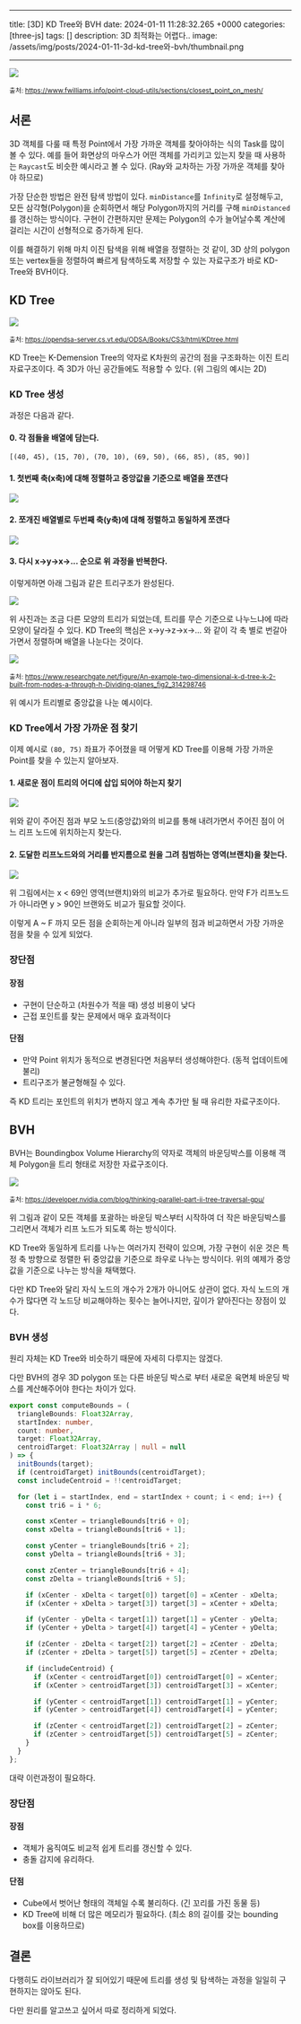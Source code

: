 

---
title: [3D] KD Tree와 BVH
date: 2024-01-11 11:28:32.265 +0000
categories: [three-js]
tags: []
description: 3D 최적화는 어렵다..
image: /assets/img/posts/2024-01-11-3d-kd-tree와-bvh/thumbnail.png

---

![](/assets/img/posts/2024-01-11-3d-kd-tree와-bvh/img0.png)

<small>출처: https://www.fwilliams.info/point-cloud-utils/sections/closest_point_on_mesh/</small>

## 서론 

3D 객체를 다룰 때 특정 Point에서 가장 가까운 객체를 찾아야하는 식의 Task를 많이 볼 수 있다.
예를 들어 화면상의 마우스가 어떤 객체를 가리키고 있는지 찾을 때 사용하는 `Raycast`도 비슷한 예시라고 볼 수 있다. (Ray와 교차하는 가장 가까운 객체를 찾아야 하므로)

가장 단순한 방법은 완전 탐색 방법이 있다.
`minDistance`를 `Infinity`로 설정해두고, 모든 삼각형(Polygon)을 순회하면서 해당 Polygon까지의 거리를 구해 `minDistanced`를 갱신하는 방식이다.
구현이 간편하지만 문제는 Polygon의 수가 늘어날수록 계산에 걸리는 시간이 선형적으로 증가하게 된다.

이를 해결하기 위해 마치 이진 탐색을 위해 배열을 정렬하는 것 같이, 3D 상의 polygon 또는  vertex들을 정렬하여 빠르게 탐색하도록 저장할 수 있는 자료구조가 바로 KD-Tree와 BVH이다.

## KD Tree

![](/assets/img/posts/2024-01-11-3d-kd-tree와-bvh/img1.png)

<small>출처: https://opendsa-server.cs.vt.edu/ODSA/Books/CS3/html/KDtree.html</small>

KD Tree는 K-Demension Tree의 약자로 K차원의 공간의 점을 구조화하는 이진 트리 자료구조이다.
즉 3D가 아닌 공간들에도 적용할 수 있다. (위 그림의 예시는 2D)

### KD Tree 생성

과정은 다음과 같다.

#### 0. 각 점들을 배열에 담는다.

`[(40, 45), (15, 70), (70, 10), (69, 50), (66, 85), (85, 90)]`

#### 1. 첫번째 축(x축)에 대해 정렬하고 중앙값을 기준으로 배열을 쪼갠다

![](/assets/img/posts/2024-01-11-3d-kd-tree와-bvh/img2.png)

#### 2. 쪼개진 배열별로 두번째 축(y축)에 대해 정렬하고 동일하게 쪼갠다

![](/assets/img/posts/2024-01-11-3d-kd-tree와-bvh/img3.png)

#### 3. 다시 x->y->x->... 순으로 위 과정을 반복한다.

이렇게하면 아래 그림과 같은 트리구조가 완성된다.

![](/assets/img/posts/2024-01-11-3d-kd-tree와-bvh/img4.png)

위 사진과는 조금 다른 모양의 트리가 되었는데, 트리를 무슨 기준으로 나누느냐에 따라 모양이 달라질 수 있다.
KD Tree의 핵심은 x->y->z->x->... 와 같이 각 축 별로 번갈아가면서 정렬하며 배열을 나눈다는 것이다.

![](/assets/img/posts/2024-01-11-3d-kd-tree와-bvh/img5.png)

<small>출처: https://www.researchgate.net/figure/An-example-two-dimensional-k-d-tree-k-2-built-from-nodes-a-through-h-Dividing-planes_fig2_314298746</small>

위 예시가 트리별로 중앙값을 나눈 예시이다.

### KD Tree에서 가장 가까운 점 찾기

이제 예시로 `(80, 75)` 좌표가 주어졌을 때 어떻게 KD Tree를 이용해 가장 가까운 Point를 찾을 수 있는지 알아보자.

#### 1. 새로운 점이 트리의 어디에 삽입 되어야 하는지 찾기
![](/assets/img/posts/2024-01-11-3d-kd-tree와-bvh/img6.png)

위와 같이 주어진 점과 부모 노드(중앙값)와의 비교를 통해 내려가면서 주어진 점이 어느 리프 노드에 위치하는지 찾는다.

#### 2. 도달한 리프노드와의 거리를 반지름으로 원을 그려 침범하는 영역(브랜치)을 찾는다.

![](/assets/img/posts/2024-01-11-3d-kd-tree와-bvh/img7.png)

위 그림에서는 x < 69인 영역(브랜치)와의 비교가 추가로 필요하다.
만약 F가 리프노드가 아니라면 y > 90인 브랜와도 비교가 필요할 것이다.


이렇게 A ~ F 까지 모든 점을 순회하는게 아니라 일부의 점과 비교하면서 가장 가까운 점을 찾을 수 있게 되었다.

### 장단점

#### 장점

- 구현이 단순하고 (차원수가 적을 때) 생성 비용이 낮다
- 근접 포인트를 찾는 문제에서 매우 효과적이다

#### 단점

- 만약 Point 위치가 동적으로 변경된다면 처음부터 생성해야한다. (동적 업데이트에 불리)
- 트리구조가 불균형해질 수 있다.

즉 KD 트리는 포인트의 위치가 변하지 않고 계속 추가만 될 때 유리한 자료구조이다.

## BVH

BVH는 Boundingbox Volume Hierarchy의 약자로
객체의 바운딩박스를 이용해 객체 Polygon을 트리 형태로 저장한 자료구조이다.

![](/assets/img/posts/2024-01-11-3d-kd-tree와-bvh/img8.png)

<small>출처: https://developer.nvidia.com/blog/thinking-parallel-part-ii-tree-traversal-gpu/</small>

위 그림과 같이 모든 객체를 포괄하는 바운딩 박스부터 시작하여 더 작은 바운딩박스를 그리면서 객체가 리프 노드가 되도록 하는 방식이다.

KD Tree와 동일하게 트리를 나누는 여러가지 전략이 있으며, 가장 구현이 쉬운 것은 특정 축 방향으로 정렬한 뒤 중앙값을 기준으로 좌우로 나누는 방식이다.
위의 예제가 중앙값을 기준으로 나누는 방식을 채택했다.

다만 KD Tree와 달리 자식 노드의 개수가 2개가 아니어도 상관이 없다.
자식 노드의 개수가 많다면 각 노드당 비교해야하는 횟수는 늘어나지만, 깊이가 얕아진다는 장점이 있다.

### BVH 생성

원리 자체는 KD Tree와 비슷하기 때문에 자세히 다루지는 않겠다.

다만 BVH의 경우 3D polygon 또는 다른 바운딩 박스로 부터 새로운 육면체 바운딩 박스를 계산해주어야 한다는 차이가 있다.

```typescript
export const computeBounds = (
  triangleBounds: Float32Array,
  startIndex: number,
  count: number,
  target: Float32Array,
  centroidTarget: Float32Array | null = null
) => {
  initBounds(target);
  if (centroidTarget) initBounds(centroidTarget);
  const includeCentroid = !!centroidTarget;

  for (let i = startIndex, end = startIndex + count; i < end; i++) {
    const tri6 = i * 6;

    const xCenter = triangleBounds[tri6 + 0];
    const xDelta = triangleBounds[tri6 + 1];

    const yCenter = triangleBounds[tri6 + 2];
    const yDelta = triangleBounds[tri6 + 3];

    const zCenter = triangleBounds[tri6 + 4];
    const zDelta = triangleBounds[tri6 + 5];

    if (xCenter - xDelta < target[0]) target[0] = xCenter - xDelta;
    if (xCenter + xDelta > target[3]) target[3] = xCenter + xDelta;

    if (yCenter - yDelta < target[1]) target[1] = yCenter - yDelta;
    if (yCenter + yDelta > target[4]) target[4] = yCenter + yDelta;

    if (zCenter - zDelta < target[2]) target[2] = zCenter - zDelta;
    if (zCenter + zDelta > target[5]) target[5] = zCenter + zDelta;

    if (includeCentroid) {
      if (xCenter < centroidTarget[0]) centroidTarget[0] = xCenter;
      if (xCenter > centroidTarget[3]) centroidTarget[3] = xCenter;

      if (yCenter < centroidTarget[1]) centroidTarget[1] = yCenter;
      if (yCenter > centroidTarget[4]) centroidTarget[4] = yCenter;

      if (zCenter < centroidTarget[2]) centroidTarget[2] = zCenter;
      if (zCenter > centroidTarget[5]) centroidTarget[5] = zCenter;
    }
  }
};
```

대략 이런과정이 필요하다.

### 장단점

#### 장점

- 객체가 움직여도 비교적 쉽게 트리를 갱신할 수 있다.
- 충돌 감지에 유리하다.


#### 단점

- Cube에서 벗어난 형태의 객체일 수록 불리하다. (긴 꼬리를 가진 동물 등)
- KD Tree에 비해 더 많은 메모리가 필요하다. (최소 8의 길이를 갖는 bounding box를 이용하므로)

## 결론

다행히도 라이브러리가 잘 되어있기 때문에 트리를 생성 및 탐색하는 과정을 일일히 구현하지는 않아도 된다.

다만 원리를 알고쓰고 싶어서 따로 정리하게 되었다.

        
